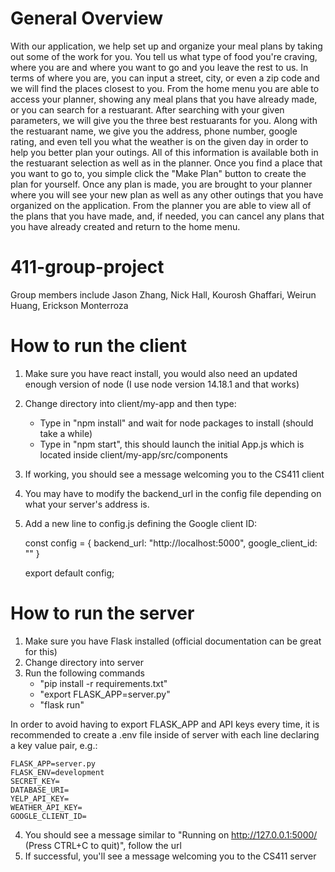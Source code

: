 # General Overview

With our application, we help set up and organize your meal plans by taking out some of the work for you. You tell us what type of food you're craving, where you are and where you want to go and you leave the rest to us. In terms of where you are, you can input a street, city, or even a zip code and we will find the places closest to you. From the home menu you are able to access your planner, showing any meal plans that you have already made, or you can search for a restuarant. After searching with your given parameters, we will give you the three best restuarants for you. Along with the restuarant name, we give you the address, phone number, google rating, and even tell you what the weather is on the given day in order to help you better plan your outings. All of this information is available both in the restuarant selection as well as in the planner. Once you find a place that you want to go to, you simple click the "Make Plan" button to create the plan for yourself. Once any plan is made, you are brought to your planner where you will see your new plan as well as any other outings that you have organized on the application. From the planner you are able to view all of the plans that you have made, and, if needed, you can cancel any plans that you have already created and return to the home menu.


# 411-group-project
Group members include Jason Zhang, Nick Hall, Kourosh Ghaffari, Weirun Huang, Erickson Monterroza

# How to run the client
1) Make sure you have react install, you would also need an updated enough version of node (I use node version 14.18.1 and that works)
2) Change directory into client/my-app and then type:
    - Type in "npm install" and wait for node packages to install (should take a while)
    - Type in "npm start", this should launch the initial App.js which is located inside client/my-app/src/components
3) If working, you should see a message welcoming you to the CS411 client
4) You may have to modify the backend_url in the config file depending on what your server's address is.
5) Add a new line to config.js defining the Google client ID:

    const config = {
        backend_url: "http://localhost:5000",
        google_client_id: ""
    }

    export default config;

# How to run the server
1) Make sure you have Flask installed (official documentation can be great for this)
2) Change directory into server
3) Run the following commands
    - "pip install -r requirements.txt"
    - "export FLASK_APP=server.py"
    - "flask run"

In order to avoid having to export FLASK_APP and API keys every time, it is recommended to create a .env file inside of server with each line declaring a key value pair, e.g.:

    FLASK_APP=server.py
    FLASK_ENV=development
    SECRET_KEY=
    DATABASE_URI=
    YELP_API_KEY=
    WEATHER_API_KEY=
    GOOGLE_CLIENT_ID=

4) You should see a message similar to "Running on http://127.0.0.1:5000/ (Press CTRL+C to quit)", follow the url
5) If successful, you'll see a message welcoming you to the CS411 server